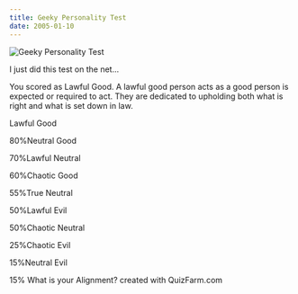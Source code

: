 ```yaml
---
title: Geeky Personality Test
date: 2005-01-10
---
```


![Geeky Personality Test](https://source.unsplash.com/FHnnjk1Yj7Y/1600x900)

I just did this test on the net...

You scored as Lawful Good. A lawful good person acts as a good person is expected or required to act. They are dedicated to upholding both what is right and what is set down in law.

Lawful Good

80%Neutral Good

70%Lawful Neutral

60%Chaotic Good

55%True Neutral

50%Lawful Evil

50%Chaotic Neutral

25%Chaotic Evil

15%Neutral Evil

15% What is your Alignment? created with QuizFarm.com